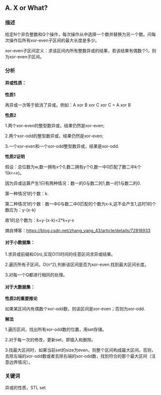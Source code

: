 ## A. X or What?

### 描述

给定N个非负整数和Q个操作，每次操作从中选择一个数并替换为另一个数。问每次操作后所有xor-even子区间的最大长度是多少。

xor-even子区间定义：求该区间内所有整数异或的结果，若该结果有偶数个1，则为xor-even子区间。

### 分析

#### 异或性质：

**性质1**

再异或一次等于抵消了异或。例如：A xor B xor C xor C = A xor B

**性质2**

1.两个xor-even的整型数异或，结果仍然是xor-even;

2.两个xor-odd的整型数异或，结果仍然是xor-even;

3.一个xor-even和一个xor-odd整型数异或，结果是xor-odd.

**性质2证明**

假设：总位数为w,数一拥有x个0,数二拥有y个0,数一中0匹配了数二中k个1(k<=x)。

因为异或运算产生1只有两种情况：数一的0与数二的1,数一的1与数二的0.

第一种情况1的个数：k.

第二种情况1的个数：数一中0与数二中0匹配的个数为x-k,这不会产生1,这时1的个数应为：y-(x-k)

故1的总个数为：k+y-(x-k)=2*k+y-x

摘自博客：https://blog.csdn.net/zhang_yang_43/article/details/72818933 

#### 对于小数据集：

1.求异或前缀和O(n),实现O(1)时间的任意区间求异或结果。

2.遍历所有子区间，O(n^2),判断该区间是否为xor-even.找到最大区间长度。

3.对每一个Q都进行相同的处理。

#### 对于大数据集：

**性质2的重要推论**

如果某区间内有偶数个xor-odd数，则该区间是xor-even；否则为xor-odd.

**解法**

1.遍历区间，找出所有xor-odd数的位置，用set存储。

2.对于每一次的修改，更新set，即插入和删除。

3.找最大区间时，如果当前set的size为even，则整个区间构成最大区间。否则，去除左端的xor-odd数或者去除右端的xor-odd数，找到符合的那个最大区间（注意边界情况）。

### 关键词

异或的性质，STL set

